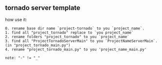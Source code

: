 tornado server template
---

how use it:

    0. rename base dir name `project-tornado` to you `project_name`.
    1. find all "project_tornado" replace to `you project_name`
    2. rename folders "project_tornado" to you `project_name`
    3. find all "ProjectTornadoServerMain" to you `ProjectNameServerMain`. (in "project_tornado_main.py")
    4. rename "project_tornado_main.py" to you 'project_name_main.py'
    
    note: "-" != "_"
